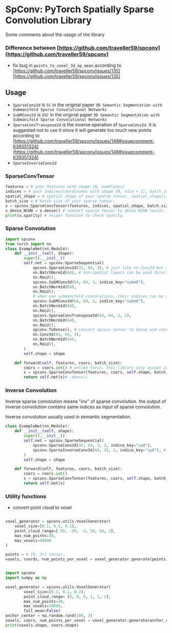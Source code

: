 # SpConv: PyTorch Spatially Sparse Convolution Library

Some comments about the usage of the library

### Difference between [https://github.com/traveller59/spconv](https://github.com/traveller59/spconv)

- fix bug in `points_to_voxel_3d_np_mean` according to [https://github.com/traveller59/spconv/issues/135][https://github.com/traveller59/spconv/issues/135]


## Usage

- `SparseConv2d` is `SC` in the original paper `3D Semantic Segmentation with Submanifold Sparse Convolutional Networks`
- `SubMConv2d` is `SSC` in the original paper `3D Semantic Segmentation with Submanifold Sparse Convolutional Networks`
- `SparseConvTranspose2d` is the inverse operation of `SparseConv2d`. It is suggested not to use it since it will generate too much new points according to [https://github.com/traveller59/spconv/issues/149#issuecomment-639351324](https://github.com/traveller59/spconv/issues/149#issuecomment-639351324)
- `SparseInverseConv2d`

### SparseConvTensor

```Python
features = # your features with shape [N, numPlanes]
indices = # your indices/coordinates with shape [N, ndim + 1], batch index must be put in indices[:, 0]
spatial_shape = # spatial shape of your sparse tensor, spatial_shape[i] is shape of indices[:, 1 + i].
batch_size = # batch size of your sparse tensor.
x = spconv.SparseConvTensor(features, indices, spatial_shape, batch_size)
x_dense_NCHW = x.dense() # convert sparse tensor to dense NCHW tensor.
print(x.sparity) # helper function to check sparity. 
```

### Sparse Convolution

```Python
import spconv
from torch import nn
class ExampleNet(nn.Module):
    def __init__(self, shape):
        super().__init__()
        self.net = spconv.SparseSequential(
            spconv.SparseConv3d(32, 64, 3), # just like nn.Conv3d but don't support group and all([d > 1, s > 1])
            nn.BatchNorm1d(64), # non-spatial layers can be used directly in SparseSequential.
            nn.ReLU(),
            spconv.SubMConv3d(64, 64, 3, indice_key="subm0"),
            nn.BatchNorm1d(64),
            nn.ReLU(),
            # when use submanifold convolutions, their indices can be shared to save indices generation time.
            spconv.SubMConv3d(64, 64, 3, indice_key="subm0"),
            nn.BatchNorm1d(64),
            nn.ReLU(),
            spconv.SparseConvTranspose3d(64, 64, 3, 2),
            nn.BatchNorm1d(64),
            nn.ReLU(),
            spconv.ToDense(), # convert spconv tensor to dense and convert it to NCHW format.
            nn.Conv3d(64, 64, 3),
            nn.BatchNorm1d(64),
            nn.ReLU(),
        )
        self.shape = shape

    def forward(self, features, coors, batch_size):
        coors = coors.int() # unlike torch, this library only accept int coordinates.
        x = spconv.SparseConvTensor(features, coors, self.shape, batch_size)
        return self.net(x)# .dense()
```

### Inverse Convolution

Inverse sparse convolution means "inv" of sparse convolution. the output of inverse convolution contains same indices as input of sparse convolution.

Inverse convolution usually used in semantic segmentation.

```Python
class ExampleNet(nn.Module):
    def __init__(self, shape):
        super().__init__()
        self.net = spconv.SparseSequential(
            spconv.SparseConv3d(32, 64, 3, 2, indice_key="cp0"),
            spconv.SparseInverseConv3d(64, 32, 3, indice_key="cp0"), # need provide kernel size to create weight
        )
        self.shape = shape

    def forward(self, features, coors, batch_size):
        coors = coors.int()
        x = spconv.SparseConvTensor(features, coors, self.shape, batch_size)
        return self.net(x)
```

### Utility functions

* convert point cloud to voxel

```Python

voxel_generator = spconv.utils.VoxelGenerator(
    voxel_size=[0.1, 0.1, 0.1], 
    point_cloud_range=[-50, -50, -3, 50, 50, 1],
    max_num_points=30,
    max_voxels=40000
)

points = # [N, 3+] tensor.
voxels, coords, num_points_per_voxel = voxel_generator.generate(points)


import spconv
import numpy as np

voxel_generator = spconv.utils.VoxelGenerator(
        voxel_size=[0.2, 0.2, 0.2],
        point_cloud_range= [0, 0, 0, 1, 1, 1],
        max_num_points=30,
        max_voxels=20000,
        full_mean=False)
anchor_center = np.random.rand(100, 3)
voxels, coors, num_points_per_voxel = voxel_generator.generate(anchor_center)
print(voxels.shape, coors.shape)




```

